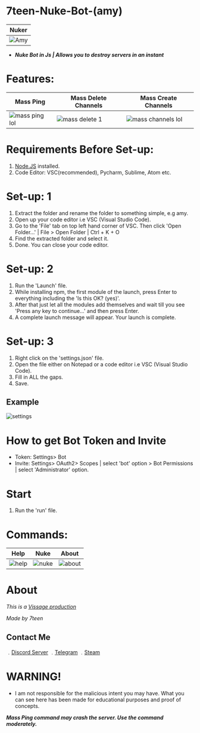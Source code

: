 # 7teen-Nuke-Bot-(amy)

| Nuker | 
| ------------- | 
| ![Amy](https://media.discordapp.net/attachments/780511167628967957/780513641958080532/unknown.png) |

- ***Nuke Bot in Js | Allows you to destroy servers in an instant***

# Features:

| Mass Ping | Mass Delete Channels | Mass Create Channels |
| ------------- | ------------- | ------------- |
| ![mass ping lol](https://user-images.githubusercontent.com/71920969/94822656-cb277480-03fa-11eb-97ee-44562785397f.gif) | ![mass delete 1](https://user-images.githubusercontent.com/71920969/94821935-0b3a2780-03fa-11eb-8a43-3fb418e373ba.gif) | ![mass channels lol](https://user-images.githubusercontent.com/71920969/94822362-7683f980-03fa-11eb-9759-906d649b6021.gif) |


# Requirements Before Set-up:

1. [Node.JS](https://nodejs.org/en/) installed.
2. Code Editor: VSC(recommended), Pycharm, Sublime, Atom etc.

# Set-up: 1

1. Extract the folder and rename the folder to something simple, e.g amy.
2. Open up your code editor i.e VSC (Visual Studio Code).
3. Go to the 'File' tab on top left hand corner of VSC. Then click 'Open Folder...' | File > Open Folder | Ctrl + K + O 
4. Find the extracted folder and select it.
5. Done. You can close your code editor.

# Set-up: 2

1. Run the 'Launch' file.
2. While installing npm, the first module of the launch, press Enter to everything including the 'Is this OK? (yes)'.
3. After that just let all the modules add themselves and wait till you see 'Press any key to continue...' and then press Enter.
4. A complete launch message will appear. Your launch is complete.

# Set-up: 3

1. Right click on the 'settings.json' file.
2. Open the file either on Notepad or a code editor i.e VSC (Visual Studio Code).
3. Fill in ALL the gaps.
4. Save.

## Example

![settings](https://cdn.discordapp.com/attachments/777194237179461652/780506070552412210/unknown.png)


# How to get Bot Token and Invite
- Token: Settings> Bot
- Invite: Settings> OAuth2> Scopes | select 'bot' option > Bot Permissions | select 'Administrator' option.

# Start

1. Run the 'run' file.

# Commands:

| Help | Nuke | About |
| ------------- | ------------- | ------------- |
| ![help](https://cdn.discordapp.com/attachments/780511167628967957/780520314190036992/unknown.png) | ![nuke](https://cdn.discordapp.com/attachments/780511167628967957/780520387241836594/unknown.png) | ![about](https://cdn.discordapp.com/attachments/780511167628967957/780520462794227712/unknown.png) |

# About

*This is a [Vissage production](https://github.com/Vissage)*

*Made by 7teen*


## Contact Me

﹒[Discord Server](https://discord.gg/JH9h9uv)
﹒[Telegram](https://t.me/real7teen)
﹒[Steam](https://steamcommunity.com/id/seven777teen/)


# WARNING!
- I am not responsible for the malicious intent you may have. What you can see here has been made for educational purposes and proof of concepts.

***Mass Ping command may crash the server. Use the command moderately.***
